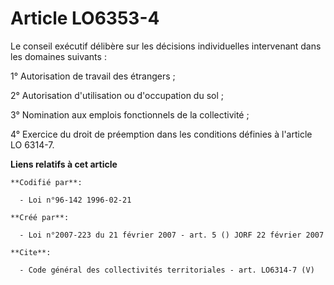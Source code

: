 # Article LO6353-4

Le conseil exécutif délibère sur les décisions individuelles intervenant dans les domaines suivants : 

1° Autorisation de travail des étrangers ; 

2° Autorisation d'utilisation ou d'occupation du sol ; 

3° Nomination aux emplois fonctionnels de la collectivité ; 

4° Exercice du droit de préemption dans les conditions définies à l'article LO 6314-7.

**Liens relatifs à cet article**

	**Codifié par**:

	  - Loi n°96-142 1996-02-21

	**Créé par**:

	  - Loi n°2007-223 du 21 février 2007 - art. 5 () JORF 22 février 2007

	**Cite**:

	  - Code général des collectivités territoriales - art. LO6314-7 (V)
